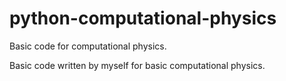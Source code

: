 # python-computational-physics
Basic code for computational physics.

Basic code written by myself for basic computational physics.
